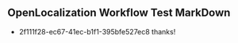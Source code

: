 ## OpenLocalization Workflow Test MarkDown
* 2f111f28-ec67-41ec-b1f1-395bfe527ec8 thanks!

<!--HONumber=Sep16_HO1-->



